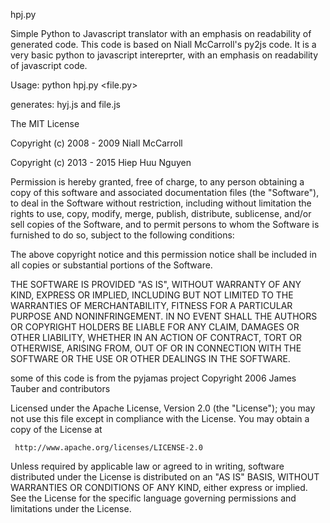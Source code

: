 hpj.py
 
 Simple Python to Javascript translator with an emphasis on readability of generated code.
 This code is based on Niall McCarroll's py2js code. It is a very
 basic python to javascript intereprter, with an emphasis on
 readability of javascript code.

 Usage: python hpj.py <file.py>
 
 generates: hyj.js and file.js

 The MIT License

 Copyright (c) 2008 - 2009 Niall McCarroll
 
 Copyright (c) 2013 - 2015 Hiep Huu Nguyen

 Permission is hereby granted, free of charge, to any person obtaining a copy
 of this software and associated documentation files (the "Software"), to deal
 in the Software without restriction, including without limitation the rights
 to use, copy, modify, merge, publish, distribute, sublicense, and/or sell
 copies of the Software, and to permit persons to whom the Software is
 furnished to do so, subject to the following conditions:

 The above copyright notice and this permission notice shall be included in
 all copies or substantial portions of the Software.

 THE SOFTWARE IS PROVIDED "AS IS", WITHOUT WARRANTY OF ANY KIND, EXPRESS OR
 IMPLIED, INCLUDING BUT NOT LIMITED TO THE WARRANTIES OF MERCHANTABILITY,
 FITNESS FOR A PARTICULAR PURPOSE AND NONINFRINGEMENT. IN NO EVENT SHALL THE
 AUTHORS OR COPYRIGHT HOLDERS BE LIABLE FOR ANY CLAIM, DAMAGES OR OTHER
 LIABILITY, WHETHER IN AN ACTION OF CONTRACT, TORT OR OTHERWISE, ARISING FROM,
 OUT OF OR IN CONNECTION WITH THE SOFTWARE OR THE USE OR OTHER DEALINGS IN
 THE SOFTWARE.



 some of this code is from the pyjamas project
 Copyright 2006 James Tauber and contributors

 Licensed under the Apache License, Version 2.0 (the "License");
 you may not use this file except in compliance with the License.
 You may obtain a copy of the License at

     http://www.apache.org/licenses/LICENSE-2.0

 Unless required by applicable law or agreed to in writing, software
 distributed under the License is distributed on an "AS IS" BASIS,
 WITHOUT WARRANTIES OR CONDITIONS OF ANY KIND, either express or implied.
 See the License for the specific language governing permissions and
 limitations under the License.


